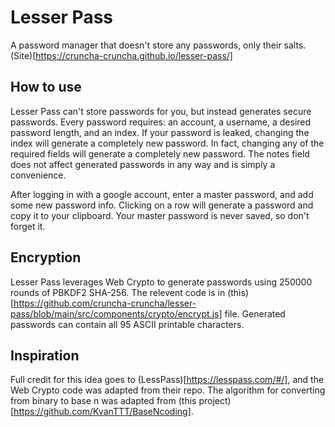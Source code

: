 # Lesser Pass
A password manager that doesn't store any passwords, only their salts. (Site)[https://cruncha-cruncha.github.io/lesser-pass/]

## How to use
Lesser Pass can't store passwords for you, but instead generates secure passwords. Every password requires: an account, a username, a desired password length, and an index. If your password is leaked, changing the index will generate a completely new password. In fact, changing any of the required fields will generate a completely new password. The notes field does not affect generated passwords in any way and is simply a convenience.  

After logging in with a google account, enter a master password, and add some new password info. Clicking on a row will generate a password and copy it to your clipboard. Your master password is never saved, so don't forget it.

## Encryption
Lesser Pass leverages Web Crypto to generate passwords using 250000 rounds of PBKDF2 SHA-256. The relevent code is in (this)[https://github.com/cruncha-cruncha/lesser-pass/blob/main/src/components/crypto/encrypt.js] file. Generated passwords can contain all 95 ASCII printable characters.

## Inspiration
Full credit for this idea goes to (LessPass)[https://lesspass.com/#/], and the Web Crypto code was adapted from their repo. The algorithm for converting from binary to base n was adapted from (this project)[https://github.com/KvanTTT/BaseNcoding].
